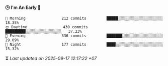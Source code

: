 <!--START_SECTION:readme-stats-->
**🕒 I'm An Early 🐤**

```text
🌅 Morning                212 commits         █████░░░░░░░░░░░░░░░░░░░░   18.35%
🌞 Daytime                430 commits         █████████░░░░░░░░░░░░░░░░   37.23%
🌆 Evening                336 commits         ███████░░░░░░░░░░░░░░░░░░   29.09%
🌙 Night                  177 commits         ████░░░░░░░░░░░░░░░░░░░░░   15.32%
```



⏳ *Last updated on 2025-09-17 12:17:22 +07*
<!--END_SECTION:readme-stats-->
